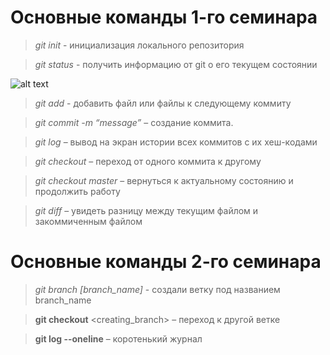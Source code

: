 # Основные команды 1-го семинара #

> *git init* - инициализация локального репозитория

> *git status* - получить информацию от git о его текущем состоянии

![alt text](https://avatars.mds.yandex.net/i?id=bcda46264a107dee9045dafc45ef118015982df2-8232950-images-thumbs&n=13)

> *git add* - добавить файл или файлы к следующему коммиту

> *git commit -m “message”* – создание коммита.

> *git log* – вывод на экран истории всех коммитов с их хеш-кодами

> *git checkout* – переход от одного коммита к другому

> *git checkout master* – вернуться к актуальному состоянию и продолжить работу

> *git diff* – увидеть разницу между текущим файлом и закоммиченным файлом
# Основные команды 2-го семинара

> *git branch [branch_name]* - создали ветку под названием branch_name

> **git checkout** <creating_branch> – переход к другой ветке

> **git log --oneline** – коротенький журнал


